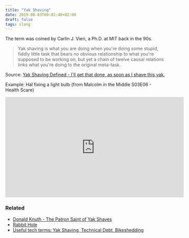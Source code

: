 ```yaml
---
title: "Yak Shaving"
date: 2019-08-03T09:01:40+02:00
draft: false
tags: slang
---
```


The term was coined by Carlin J. Vieri, a Ph.D. at MIT back in the 90s.

> Yak shaving is what you are doing when you're doing some stupid, fiddly little task that bears no obvious relationship to what you're supposed to be working on, but yet a chain of twelve causal relations links what you're doing to the original meta-task.

Source: [Yak Shaving Defined - I'll get that done, as soon as I shave this yak.](https://www.hanselman.com/blog/YakShavingDefinedIllGetThatDoneAsSoonAsIShaveThisYak.aspx)

Example: Hal fixing a light bulb (from Malcolm in the Middle S03E06 - Health Scare)

<iframe width="560" height="315" src="https://www.youtube.com/embed/AbSehcT19u0" frameborder="0" allow="accelerometer; encrypted-media; gyroscope; picture-in-picture" allowfullscreen></iframe>

### Related

- [Donald Knuth - The Patron Saint of Yak Shaves](https://yakshav.es/the-patron-saint-of-yakshaves/)
- [Rabbit Hole](https://www.urbandictionary.com/define.php?term=Rabbit%20Hole)
- [Useful tech terms: Yak Shaving, Technical Debt, Bikeshedding](https://phinze.blog/2014/05/24/useful-tech-terms-part-1.html)

